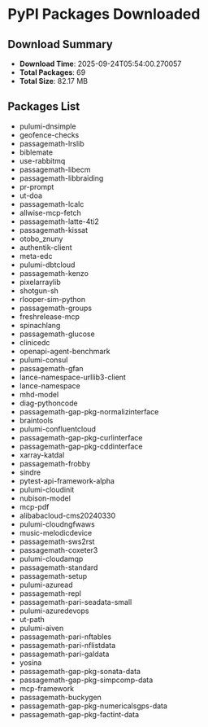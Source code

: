 # PyPI Packages Downloaded

## Download Summary
- **Download Time**: 2025-09-24T05:54:00.270057
- **Total Packages**: 69
- **Total Size**: 82.17 MB

## Packages List
- pulumi-dnsimple
- geofence-checks
- passagemath-lrslib
- biblemate
- use-rabbitmq
- passagemath-libecm
- passagemath-libbraiding
- pr-prompt
- ut-doa
- passagemath-lcalc
- allwise-mcp-fetch
- passagemath-latte-4ti2
- passagemath-kissat
- otobo_znuny
- authentik-client
- meta-edc
- pulumi-dbtcloud
- passagemath-kenzo
- pixelarraylib
- shotgun-sh
- rlooper-sim-python
- passagemath-groups
- freshrelease-mcp
- spinachlang
- passagemath-glucose
- clinicedc
- openapi-agent-benchmark
- pulumi-consul
- passagemath-gfan
- lance-namespace-urllib3-client
- lance-namespace
- mhd-model
- diag-pythoncode
- passagemath-gap-pkg-normalizinterface
- braintools
- pulumi-confluentcloud
- passagemath-gap-pkg-curlinterface
- passagemath-gap-pkg-cddinterface
- xarray-katdal
- passagemath-frobby
- sindre
- pytest-api-framework-alpha
- pulumi-cloudinit
- nubison-model
- mcp-pdf
- alibabacloud-cms20240330
- pulumi-cloudngfwaws
- music-melodicdevice
- passagemath-sws2rst
- passagemath-coxeter3
- pulumi-cloudamqp
- passagemath-standard
- passagemath-setup
- pulumi-azuread
- passagemath-repl
- passagemath-pari-seadata-small
- pulumi-azuredevops
- ut-path
- pulumi-aiven
- passagemath-pari-nftables
- passagemath-pari-nflistdata
- passagemath-pari-galdata
- yosina
- passagemath-gap-pkg-sonata-data
- passagemath-gap-pkg-simpcomp-data
- mcp-framework
- passagemath-buckygen
- passagemath-gap-pkg-numericalsgps-data
- passagemath-gap-pkg-factint-data
